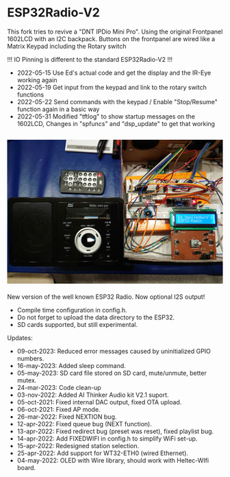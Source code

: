 # ESP32Radio-V2
This fork tries to revive a "DNT IPDio Mini Pro".
Using the original Frontpanel 1602LCD with an I2C backpack.
Buttons on the frontpanel are wired like a Matrix Keypad including the Rotary switch

!!! IO Pinning is different to the standard ESP32Radio-V2 !!!

- 2022-05-15 Use Ed's actual code and get the display and the IR-Eye working again
- 2022-05-19 Get input from the keypad and link to the rotary switch functions
- 2022-05-22 Send commands with the keypad / Enable "Stop/Resume" function again in a basic way
- 2022-05-31 Modified "tftlog" to show startup messages on the 1602LCD, Changes in "spfuncs" and "dsp_update" to get that working

![alt text](doc/ESP32_IPdio.jpg)
--------------------------------------------------------------------------------------

New version of the well known ESP32 Radio.  Now optional I2S output!
- Compile time configuration in config.h.
- Do not forget to upload the data directory to the ESP32.
- SD cards supported, but still experimental.

Updates:
- 09-oct-2023: Reduced error messages caused by uninitialized GPIO numbers.
- 16-may-2023: Added sleep command.
- 05-may-2023: SD card file stored on SD card, mute/unmute, better mutex.
- 24-mar-2023: Code clean-up
- 03-nov-2022: Added AI Thinker Audio kit V2.1 suport.
- 05-oct-2021: Fixed internal DAC output, fixed OTA upload.
- 06-oct-2021: Fixed AP mode.
- 26-mar-2022: Fixed NEXTION bug.
- 12-apr-2022: Fixed queue bug (NEXT function).
- 13-apr-2022: Fixed redirect bug (preset was reset), fixed playlist bug.
- 14-apr-2022: Add FIXEDWIFI in config.h to simplify WiFi set-up.
- 15-apr-2022: Redesigned station selection.
- 25-apr-2022: Add support for WT32-ETH0 (wired Ethernet).
- 04-may-2022: OLED with Wire library, should work with Heltec-WIfi board.
